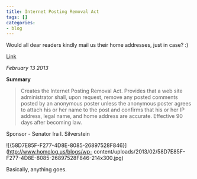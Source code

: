 ```yaml
---
title: Internet Posting Removal Act
tags: []
categories:
- blog
---
```

Would all dear readers kindly mail us their home addresses, just in case? :)
<!--more-->

[Link](http://legiscan.com/IL/bill/SB1614)

_February 13 2013_

**Summary**

> Creates the Internet Posting Removal Act. Provides that a web site
administrator shall, upon request, remove any posted comments posted by an
anonymous poster unless the anonymous poster agrees to attach his or her name
to the post and confirms that his or her IP address, legal name, and home
address are accurate. Effective 90 days after becoming law.

Sponsor - Senator Ira I. Silverstein

![{58D7E85F-F277-4D8E-8085-26897528F846}](http://www.homolog.us/blogs/wp-
content/uploads/2013/02/58D7E85F-F277-4D8E-8085-26897528F846-214x300.jpg)

Basically, anything goes.

